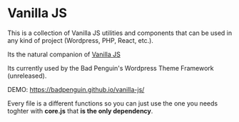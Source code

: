 # Vanilla JS

This is a collection of Vanilla JS utilities and components that can be used in any kind of project (Wordpress, PHP, React, etc.).

Its the natural companion of [Vanilla JS](https://badpenguin.github.io/vanilla-css/)

Its currently used by the Bad Penguin's Wordpress Theme Framework (unreleased).

DEMO: https://badpenguin.github.io/vanilla-js/

Every file is a different functions so you can just use the one you needs toghter with **core.js** that **is the only dependency**.
